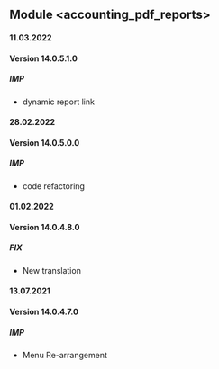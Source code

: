 ## Module <accounting_pdf_reports>

#### 11.03.2022
#### Version 14.0.5.1.0
##### IMP
- dynamic report link

#### 28.02.2022
#### Version 14.0.5.0.0
##### IMP
- code refactoring

#### 01.02.2022
#### Version 14.0.4.8.0
##### FIX
- New translation

#### 13.07.2021
#### Version 14.0.4.7.0
##### IMP
- Menu Re-arrangement
